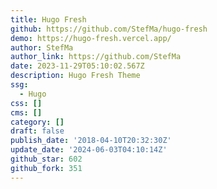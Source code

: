 ```yaml
---
title: Hugo Fresh
github: https://github.com/StefMa/hugo-fresh
demo: https://hugo-fresh.vercel.app/
author: StefMa
author_link: https://github.com/StefMa
date: 2023-11-29T05:10:02.567Z
description: Hugo Fresh Theme
ssg:
  - Hugo
css: []
cms: []
category: []
draft: false
publish_date: '2018-04-10T20:32:30Z'
update_date: '2024-06-03T04:10:14Z'
github_star: 602
github_fork: 351
---
```


